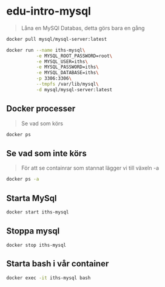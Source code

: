 # edu-intro-mysql

> Låna en MySQl Databas, detta görs bara en gång

```bash
docker pull mysql/mysql-server:latest
```

```bash
docker run --name iths-mysql\
           -e MYSQL_ROOT_PASSWORD=root\
           -e MYSQL_USER=iths\
           -e MYSQL_PASSWORD=iths\
           -e MYSQL_DATABASE=iths\
           -p 3306:3306\
           --tmpfs /var/lib/mysql\
           -d mysql/mysql-server:latest
```
## Docker processer

> Se vad som körs

```bash
docker ps
```

## Se vad som inte körs

> För att se containrar som stannat lägger vi till växeln -a

```bash
docker ps -a
```

## Starta MySql

```bash
docker start iths-mysql
```

## Stoppa mysql

```
docker stop iths-mysql
```

## Starta bash i vår container

```bash
docker exec -it iths-mysql bash
```
